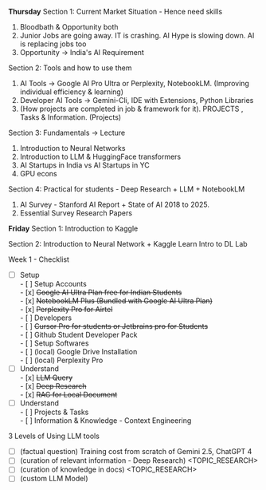 **Thursday**
Section 1: Current Market Situation - Hence need skills
   1. Bloodbath & Opportunity both
   2. Junior Jobs are going away. IT is crashing. AI Hype is slowing down. AI is replacing jobs too
   3. Opportunity -> India's AI Requirement
   
Section 2: Tools and how to use them
  1. AI Tools -> Google AI Pro Ultra or Perplexity, NotebookLM. (Improving individual efficiency & learning)
  2. Developer AI Tools -> Gemini-Cli, IDE with Extensions, Python Libraries
  3. (How projects are completed in job & framework for it). PROJECTS , Tasks & Information. (Projects)

Section 3: Fundamentals -> Lecture
   1. Introduction to Neural Networks
   2. Introduction to LLM & HuggingFace transformers
   3. AI Startups in India vs AI Startups in YC
   4. GPU econs

Section 4: Practical for students - Deep Research + LLM + NotebookLM
   1. AI Survey - Stanford AI Report + State of AI 2018 to 2025. 
   2. Essential Survey Research Papers

**Friday**
Section 1: Introduction to Kaggle

Section 2: Introduction to Neural Network + Kaggle Learn Intro to DL Lab

Week 1 - Checklist
- [ ] Setup  
      - [ ] Setup Accounts  
            - [x] ~~Google AI Ultra Plan free for Indian Students~~  
                  - [x] ~~NotebookLM Plus (Bundled with Google AI Ultra Plan)~~  
            - [x] ~~Perplexity Pro for Airtel~~  
            - [ ] Developers  
                  - [ ] ~~Cursor Pro for students or Jetbrains pro for Students~~  
                  - [ ] Github Student Developer Pack  
      - [ ] Setup Softwares  
            - [ ] (local) Google Drive Installation  
            - [ ] (local) Perplexity Pro  
- [ ] Understand  
      - [x] ~~LLM Query~~  
      - [x] ~~Deep Research~~  
      - [x] ~~RAG for Local Document~~  
- [ ] Understand  
      - [ ] Projects & Tasks  
      - [ ] Information & Knowledge \- Context Engineering

3 Levels of Using LLM tools

- [ ] (factual question) Training cost from scratch of Gemini 2.5, ChatGPT 4  
- [ ] (curation of relevant information \- Deep Research) \<TOPIC\_RESEARCH\>  
- [ ] (curation of knowledge in docs) \<TOPIC\_RESEARCH\>  
- [ ] (custom LLM Model)